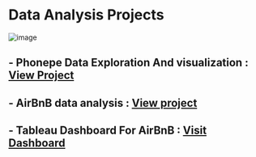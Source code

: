 # Data Analysis Projects

  ![image](https://github.com/praveendecode/Data-Analysis-Projects/assets/95226524/76eb2807-608e-47d5-8d6e-09f8b9cc6403)

  

##  - Phonepe Data Exploration And visualization  : [View Project](https://github.com/praveendecode/phonepe_pulse)

##  - AirBnB  data analysis                       : [View project](https://github.com/praveendecode/Airbnb_Analysis)

##  - Tableau Dashboard  For AirBnB               : [Visit Dashboard](https://public.tableau.com/app/profile/praveen.x.decode/viz/airbnb_16981379902390/Dashboard1)
